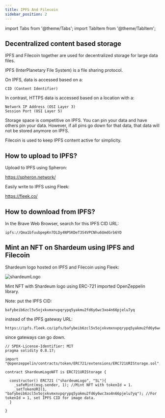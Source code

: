 ```yaml
---
title: IPFS And Filecoin
sidebar_position: 2
---
```


import Tabs from '@theme/Tabs';
import TabItem from '@theme/TabItem';

## Decentralized content based storage

IPFS and Filecoin together are used for decentralized storage for large data files.

IPFS (InterPlanetary File System) is a file sharing protocol.

On IPFS, data is accessed based on a:
```
CID (Content Identifier)
```
In contrast, HTTPS data is accessed based on a location with a:
```
Network IP Address (OSI Layer 3)
Session Port (OSI Layer 5)
```
Storage space is competitive on IPFS. You can pin your data and have others pin your data.
However, if all pins go down for that data, that data will not be stored anymore on IPFS.

Filecoin is used to keep IPFS content active for simplicity.

## How to upload to IPFS?

Upload to IPFS using Spheron:

https://spheron.network/

Easily write to IPFS using Fleek:

https://fleek.co/

## How to download from IPFS?

In the Brave Web Browser, search for this IPFS CID URL:

```
ipfs://Qma1bfuubpepKn7DLDy4NPSKDeT3S4VPCNhu6UmdGrb6YD
```

## Mint an NFT on Shardeum using IPFS and Filecoin

Shardeum logo hosted on IPFS and Filecoin using Fleek:

<img src="https://ipfs.fleek.co/ipfs/bafybeib6zcl5v5ojxkvmxnvpqrypq5yakmu2fd6y6wc3xo4n66pjelu7yq"
alt="shardeumLogo" />

Mint NFT with Shardeum logo using ERC-721 imported OpenZeppelin library.

Note: put the IPFS CID:
```
bafybeib6zcl5v5ojxkvmxnvpqrypq5yakmu2fd6y6wc3xo4n66pjelu7yq
```
instead of the IPFS gateway URL:
```
https://ipfs.fleek.co/ipfs/bafybeib6zcl5v5ojxkvmxnvpqrypq5yakmu2fd6y6wc3xo4n66pjelu7yq
```
since gateways can go down.

<Tabs>
  <TabItem value="solidity" label="Solidity" default>

```solidity
// SPDX-License-Identifier: MIT
pragma solidity 0.8.17;

import "@openzeppelin/contracts/token/ERC721/extensions/ERC721URIStorage.sol";

contract ShardeumLogoNFT is ERC721URIStorage {

  constructor() ERC721 ("shardeumLogo", "SL"){
    _safeMint(msg.sender, 1); //Mint NFT with tokenId = 1.
    _setTokenURI(1, "bafybeib6zcl5v5ojxkvmxnvpqrypq5yakmu2fd6y6wc3xo4n66pjelu7yq"); //For tokenId = 1, set IPFS CID for image data.
  }

}
```

  </TabItem>
</Tabs>
